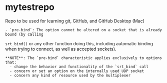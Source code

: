 # mytestrepo
Repo to be used for learning git, GitHub, and GitHub Desktop (Mac)

	- `pre-bind`: The option cannot be altered on a socket that is already bound (by calling
`srt_bind()` or any other function doing this, including automatic binding when trying to
connect, as well as accepted sockets).

	**NOTE**: The `pre-bind` characteristic applies exclusively to options that:
	  - change the behavior and functionality of the `srt_bind` call
	  - concern or set an option on the internally used UDP socket
	  - concern any kind of resource used by the multiplexer



